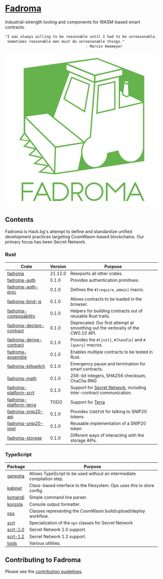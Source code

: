 # [Fadroma](https://fadroma.tech)

Industrial-strength tooling and components for WASM-based smart contracts.

```
"I was always willing to be reasonable until I had to be unreasonable.
 Sometimes reasonable men must do unreasonable things."
                                     - Marvin Heemeyer
```

![](/doc/logo.svg)

## Contents

Fadroma is Hack.bg's attempt to define and standardize unified development practices
targeting CosmWasm-based blockchains. Our primary focus has been Secret Network.

### Rust

| Crate                                                         | Version | Purpose                                                      |
| ------------------------------------------------------------- | ------- | ------------------------------------------------------------ |
| [fadroma](./crates/fadroma)                                   | 21.12.0 | Reexports all other crates.                                  |
| [fadroma-auth](./crates/fadroma-auth)                         | 0.1.0   | Provides authentication primitives.                          |
| [fadroma-auth-proc](./crates/fadroma-auth-proc)               | 0.1.0   | Defines the `#[require_admin]` macro.                        |
| [fadroma-bind-js](./crates/fadroma-bind-js)                   | 0.1.0   | Allows contracts to be loaded in the browser.                |
| [fadroma-composability](./crates/fadroma-composability)       | 0.1.0   | Helpers for building contracts out of reusable Rust traits.  |
| [fadroma-declare-contract](./crates/fadroma-declare-contract) | 0.1.0   | Deprecated. Our first attempt at smoothing out the verbosity of the CW0.10 API. |
| [fadroma-derive-contract](./crates/fadroma-derive-contract)   | 0.1.0   | Provides the `#[init]`, `#[handle]` and `#[query]` macros.   |
| [fadroma-ensemble](./crates/fadroma-ensemble)                 | 0.1.0   | Enables multiple contracts to be tested in Rust.             |
| [fadroma-killswitch](./crates/fadroma-killswitch)             | 0.1.0   | Emergency pause and termination for smart contracts.         |
| [fadroma-math](./crates/fadroma-math)                         | 0.1.0   | 256-bit integers, SHA256 checksum, ChaCha RNG                |
| [fadroma-platform-scrt](./crates/fadroma-platform-scrt)       | 0.1.0   | Support for [Secret Network](https://scrt.network/), including inter-contract communication. |
| [fadroma-platform-terra](./crates/fadroma-platform-terra)     | TODO    | Support for [Terra](https://www.terra.money/)                |
| [fadroma-snip20-api](./crates/fadroma-snip20-api)             | 0.1.0   | Provides `ISNIP20` for talking to SNIP20 tokens              |
| [fadroma-snip20-impl](./crates/fadroma-snip20-impl)           | 0.1.0   | Reusable implementation of a SNIP20 token                    |
| [fadroma-storage](./crates/fadroma-storage)                   | 0.1.0   | Different ways of interacting with the storage APIs.         |

### TypeScript

| Package                                      | Purpose                                                                 |
| -------------------------------------------- | ----------------------------------------------------------------------- |
| [ganesha](https://github.com/hackbg/ganesha) | Allows TypeScript to be used without an intermediate compilation step.  |
| [kabinet](./packages/kabinet)                | Class-based interface to the filesystem. Ops uses this to store config. |
| [komandi](./packages/komandi)                | Simple command line parser.                                             |
| [konzola](./packages/konzola)                | Console output formatter.                                               |
| [ops](./packages/ops)                        | Classes representing the CosmWasm build/upload/deploy workflow.         |
| [scrt](./packages/scrt)                      | Specialization of the `ops` classes for Secret Network                  |
| [scrt-1.0](./packages/scrt-1.0)              | Secret Network 1.0 support.                                             |
| [scrt-1.2](./packages/scrt-1.2)              | Secret Network 1.2 support.                                             |
| [tools](./packages/tools)                    | Various utilities.                                                      |

## Contributing to Fadroma

Please see the [contribution guidelines](CONTRIBUTING.md).
